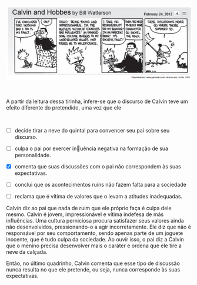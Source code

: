 

![](349f043f-f508-e765-d43d-3f355f8998cf.png)

 

A partir da leitura dessa tirinha, infere-se que o discurso de Calvin teve um efeito diferente do pretendido, uma vez que ele

 



- [ ] decide tirar a neve do quintal para convencer seu pai sobre seu discurso.
- [ ] culpa o pai por exercer inuência negativa na formação de sua personalidade.
- [x] comenta que suas discussões com o pai não correspondem às suas expectativas.
- [ ] conclui que os acontecimentos ruins não fazem falta para a sociedade
- [ ] reclama que é vítima de valores que o levam a atitudes inadequadas.


Calvin diz ao pai que nada de ruim que ele próprio faça é culpa dele mesmo. Calvin é jovem, impressionável e vítima indefesa de más influências. Uma cultura perniciosa procura satisfazer seus valores ainda não desenvolvidos, pressionando-o a agir incorretamente. Ele diz que não é responsável por seu comportamento, sendo apenas parte de um joguete inocente, que é tudo culpa da sociedade. Ao ouvir isso, o pai diz a Calvin que o menino precisa desenvolver mais o caráter e ordena que ele tire a neve da calçada.

Então, no último quadrinho, Calvin comenta que esse tipo de discussão nunca resulta no que ele pretende, ou seja, nunca corresponde às suas expectativas.

        